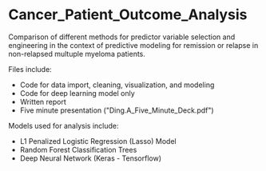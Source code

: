 # Cancer_Patient_Outcome_Analysis
Comparison of different methods for predictor variable selection and engineering in the context of predictive modeling for remission or relapse in non-relapsed multuple myeloma patients.

Files include:
- Code for data import, cleaning, visualization, and modeling
- Code for deep learning model only 
- Written report
- Five minute presentation ("Ding.A_Five_Minute_Deck.pdf")

Models used for analysis include:
- L1 Penalized Logistic Regression (Lasso) Model
- Random Forest Classification Trees
- Deep Neural Network (Keras - Tensorflow)
